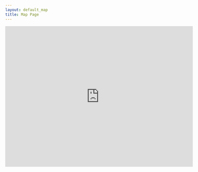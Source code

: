 ```yaml
---
layout: default_map
title: Map Page
---
```

<iframe width="600" height="450" frameborder="0" style="border:0"
src="https://www.google.com/maps/d/u/0/embed?mid=1NJFHYqXvK5VEexmTJYwfweEcCDYy5ACB" allowfullscreen>
</iframe>
